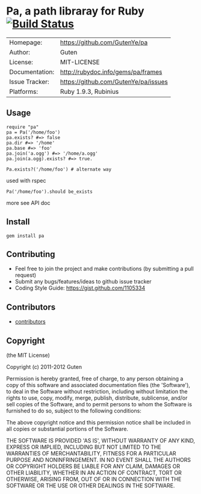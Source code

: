 # Pa, a path libraray for Ruby [![Build Status](https://secure.travis-ci.org/GutenYe/pa.png)](http://travis-ci.org/GutenYe/pa)

|                |                                      |
|----------------|--------------------------------------|
| Homepage:      |  https://github.com/GutenYe/pa       |
| Author:	       | Guten                                |
| License:       | MIT-LICENSE                          |
| Documentation: | http://rubydoc.info/gems/pa/frames   |
| Issue Tracker: | https://github.com/GutenYe/pa/issues |
| Platforms:     | Ruby 1.9.3, Rubinius                 |

Usage
-----

	require "pa"
	pa = Pa('/home/foo')
	pa.exists? #=> false
	pa.dir #=> '/home'
	pa.base #=> 'foo'
	pa.join('a.ogg') #=> '/home/a.ogg'
	pa.join(a.ogg).exists? #=> true.

	Pa.exists?('/home/foo') # alternate way

used with rspec

	Pa('/home/foo').should be_exists

more see API doc

Install
----------

	gem install pa

Contributing
-------------

* Feel free to join the project and make contributions (by submitting a pull request)
* Submit any bugs/features/ideas to github issue tracker
* Coding Style Guide: https://gist.github.com/1105334

Contributors
------------

* [contributors](https://github.com/GutenYe/pa/contributors)

Copyright
---------

(the MIT License)

Copyright (c) 2011-2012 Guten

Permission is hereby granted, free of charge, to any person obtaining a copy of this software and associated documentation files (the 'Software'), to deal in the Software without restriction, including without limitation the rights to use, copy, modify, merge, publish, distribute, sublicense, and/or sell copies of the Software, and to permit persons to whom the Software is furnished to do so, subject to the following conditions:

The above copyright notice and this permission notice shall be included in all copies or substantial portions of the Software.

THE SOFTWARE IS PROVIDED 'AS IS', WITHOUT WARRANTY OF ANY KIND, EXPRESS OR IMPLIED, INCLUDING BUT NOT LIMITED TO THE WARRANTIES OF MERCHANTABILITY, FITNESS FOR A PARTICULAR PURPOSE AND NONINFRINGEMENT.  IN NO EVENT SHALL THE AUTHORS OR COPYRIGHT HOLDERS BE LIABLE FOR ANY CLAIM, DAMAGES OR OTHER LIABILITY, WHETHER IN AN ACTION OF CONTRACT, TORT OR OTHERWISE, ARISING FROM, OUT OF OR IN CONNECTION WITH THE SOFTWARE OR THE USE OR OTHER DEALINGS IN THE SOFTWARE.
